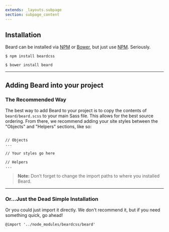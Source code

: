 ```yaml
---
extends: _layouts.subpage
section: subpage_content
---
```

<h2 class="tcg50 ft10 fw3 mb2 md-mb3">Installation</h2>

<p class="tcg50 ft5 fw3 mb4 lh2">Beard can be installed via <a href="https://www.npmjs.com" class="tc1 :tc2">NPM</a> or <a href="bower.io" class="tc1 :tc2">Bower</a>, but just use <a href="https://www.npmjs.com" class="tc1 :tc2">NPM</a>. Seriously.</p>

<p class="tcg50 ft5 fw3 mb1 lh2"><code>$ npm install beardcss</code></p>
<p class="tcg50 ft5 fw3 mb4 lh2"><code>$ bower install beard</code></p>

<hr class="mb4">

<h2 class="tcg50 ft10 fw3 mb2 md-mb3">Adding Beard into your project</h2>

<h3 class="tcg50 ft8 fw3 mb2 md-mb3">The Recommended Way</h3>
<p class="tcg50 ft5 fw3 mb4 lh2">The best way to add Beard to your project is to copy the contents of <code>beard/beard.scss</code> to your main Sass file. This allows for the best source ordering. From there, we recommend adding your site styles between the "Objects" and "Helpers" sections, like so:</p>

<pre class="pre mb4 language-scss"><code class="code">
// Objects
...

// Your styles go here

// Helpers
...
</code></pre>

<blockquote class="bg1 br3 pv2 ph2">
    <p class="tcw ft5 fw3 lh2"><strong>Note:</strong> Don&rsquo;t forget to change the import paths to where you installed Beard.</p>
</blockquote>

<hr class="mb4">

<h3 class="tcg50 ft8 fw3 mb2 md-mb3">Or&hellip;Just the Dead Simple Installation</h3>
<p class="tcg50 ft5 fw3 mb2 lh2">Or you could just import it directly. We don't recommend it, but if you need something quick, go ahead!</p>
<p class="tcg50 ft5 fw3 mb2 lh2"><code class="">@import '../node_modules/beardcss/beard'</code></p>
